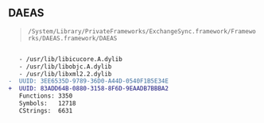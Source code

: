 ## DAEAS

> `/System/Library/PrivateFrameworks/ExchangeSync.framework/Frameworks/DAEAS.framework/DAEAS`

```diff

   - /usr/lib/libicucore.A.dylib
   - /usr/lib/libobjc.A.dylib
   - /usr/lib/libxml2.2.dylib
-  UUID: 3EE6535D-9789-36D0-A44D-0540F1B5E34E
+  UUID: 83ADD64B-0880-3158-8F6D-9EAADB7BBBA2
   Functions: 3350
   Symbols:   12718
   CStrings:  6631

```
